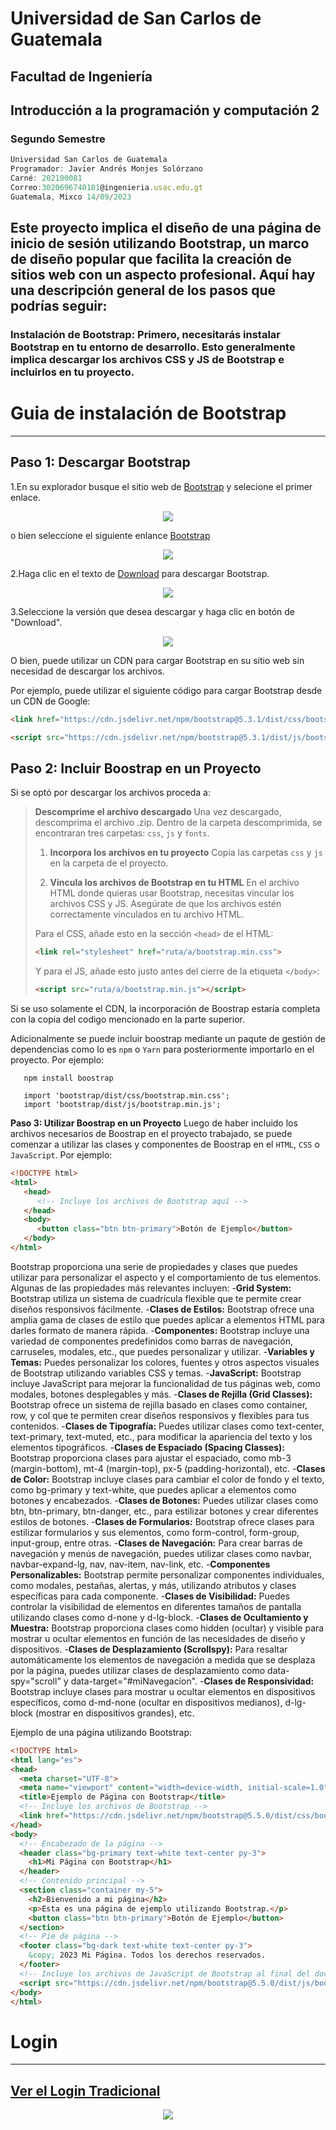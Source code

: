 # Universidad de San Carlos de Guatemala
## Facultad de Ingeniería
## Introducción a la programación y computación 2
### Segundo Semestre

```js
Universidad San Carlos de Guatemala
Programador: Javier Andrés Monjes Solórzano 
Carné: 202100081
Correo:3020696740101@ingenieria.usac.edu.gt
Guatemala, Mixco 14/09/2023
```
## Este proyecto implica el diseño de una página de inicio de sesión utilizando Bootstrap, un marco de diseño popular que facilita la creación de sitios web con un aspecto profesional. Aquí hay una descripción general de los pasos que podrías seguir:

### **Instalación de Bootstrap:** Primero, necesitarás instalar Bootstrap en tu entorno de desarrollo. Esto generalmente implica descargar los archivos CSS y JS de Bootstrap e incluirlos en tu proyecto.

# **Guia de instalación de Bootstrap**
---
## **Paso 1: Descargar Bootstrap**

1.En su explorador busque el sitio web de [Bootstrap](https://getbootstrap.com/) y selecione el primer enlace.
<p align="center">
    <img src="new img/Proyecto nuevo.jpg">
</p>

o bien seleccione el siguiente enlance [Bootstrap](https://getbootstrap.com/)
<p align="center">
    <img src="new img/Proyecto nuevo (1).jpg">
</p>

2.Haga clic en el texto de [Download](https://getbootstrap.com/docs/4.5/getting-started/download/) para descargar Bootstrap.
<p align="center">
    <img src="new img/Proyecto nuevo (2).jpg">
</p>

3.Seleccione la versión que desea descargar y haga clic en botón de "Download".
<p align="center">
    <img src="new img/Proyecto nuevo (3).jpg">  
</p>
O bien, puede utilizar un CDN para cargar Bootstrap en su sitio web sin necesidad de descargar los archivos. 

Por ejemplo, puede utilizar el siguiente código para cargar Bootstrap desde un CDN de Google:

```HTML
<link href="https://cdn.jsdelivr.net/npm/bootstrap@5.3.1/dist/css/bootstrap.min.css" rel="stylesheet" integrity="sha384-4bw+/aepP/YC94hEpVNVgiZdgIC5+VKNBQNGCHeKRQN+PtmoHDEXuppvnDJzQIu9" crossorigin="anonymous">

<script src="https://cdn.jsdelivr.net/npm/bootstrap@5.3.1/dist/js/bootstrap.bundle.min.js" integrity="sha384-HwwvtgBNo3bZJJLYd8oVXjrBZt8cqVSpeBNS5n7C8IVInixGAoxmnlMuBnhbgrkm" crossorigin="anonymous"></script>

```
## **Paso 2: Incluir Boostrap en un Proyecto**
Si se optó por descargar los archivos proceda a:
>
>**Descomprime el archivo descargado**
   Una vez descargado, descomprima el archivo .zip. Dentro de la carpeta descomprimida, se encontraran tres carpetas: `css`, `js` y `fonts`.
>
>1. **Incorpora los archivos en tu proyecto**
   Copia las carpetas `css` y `js` en la carpeta de el proyecto.
>
>2. **Vincula los archivos de Bootstrap en tu HTML**
   En el archivo HTML donde quieras usar Bootstrap, necesitas vincular los archivos CSS y JS. Asegúrate de que los archivos estén correctamente vinculados en tu archivo HTML.
>
>Para el CSS, añade esto en la sección `<head>` de el HTML:
>   ```html
>   <link rel="stylesheet" href="ruta/a/bootstrap.min.css">
>   ```
>   Y para el JS, añade esto justo antes del cierre de la etiqueta `</body>`:
>   ```html
>   <script src="ruta/a/bootstrap.min.js"></script>
>   ```
>

Si se uso solamente el CDN, la incorporación de Boostrap estaría completa con la copia del codigo mencionado en la parte superior.

Adicionalmente se puede incluir boostrap mediante un paqute de gestión de dependencias como lo es `npm` o `Yarn` para posteriormente importarlo en el proyecto.
 Por ejemplo:
```
   npm install boostrap
```
```
   import 'bootstrap/dist/css/bootstrap.min.css';
   import 'bootstrap/dist/js/bootstrap.min.js';
```

**Paso 3: Utilizar Boostrap en un Proyecto**
   Luego de haber incluido los archivos necesarios de Boostrap en el proyecto trabajado, se puede comenzar a utilizar las clases y componentes de Boostrap en el `HTML`, `CSS` o `JavaScript`. Por ejemplo:

``` HTML
<!DOCTYPE html>
<html>
   <head>
      <!-- Incluye los archivos de Bootstrap aquí -->
   </head>
   <body>
      <button class="btn btn-primary">Botón de Ejemplo</button>
   </body>
</html>
```

Bootstrap proporciona una serie de propiedades y clases que puedes utilizar para personalizar el aspecto y el comportamiento de tus elementos. Algunas de las propiedades más relevantes incluyen:
-**Grid System:** Bootstrap utiliza un sistema de cuadrícula flexible que te permite crear diseños responsivos fácilmente. 
-**Clases de Estilos:** Bootstrap ofrece una amplia gama de clases de estilo que puedes aplicar a elementos HTML para darles formato de manera rápida. 
-**Componentes:** Bootstrap incluye una variedad de componentes predefinidos como barras de navegación, carruseles, modales, etc., que puedes personalizar y utilizar. 
-**Variables y Temas:** Puedes personalizar los colores, fuentes y otros aspectos visuales de Bootstrap utilizando variables CSS y temas. 
-**JavaScript:** Bootstrap incluye JavaScript para mejorar la funcionalidad de tus páginas web, como modales, botones desplegables y más.
-**Clases de Rejilla (Grid Classes):** Bootstrap ofrece un sistema de rejilla basado en clases como container, row, y col que te permiten crear diseños responsivos y flexibles para tus contenidos.
-**Clases de Tipografía:** Puedes utilizar clases como text-center, text-primary, text-muted, etc., para modificar la apariencia del texto y los elementos tipográficos.
-**Clases de Espaciado (Spacing Classes):** Bootstrap proporciona clases para ajustar el espaciado, como mb-3 (margin-bottom), mt-4 (margin-top), px-5 (padding-horizontal), etc.
-**Clases de Color:** Bootstrap incluye clases para cambiar el color de fondo y el texto, como bg-primary y text-white, que puedes aplicar a elementos como botones y encabezados.
-**Clases de Botones:** Puedes utilizar clases como btn, btn-primary, btn-danger, etc., para estilizar botones y crear diferentes estilos de botones.
-**Clases de Formularios:** Bootstrap ofrece clases para estilizar formularios y sus elementos, como form-control, form-group, input-group, entre otras.
-**Clases de Navegación:** Para crear barras de navegación y menús de navegación, puedes utilizar clases como navbar, navbar-expand-lg, nav, nav-item, nav-link, etc.
-**Componentes Personalizables:** Bootstrap permite personalizar componentes individuales, como modales, pestañas, alertas, y más, utilizando atributos y clases específicas para cada componente.
-**Clases de Visibilidad:** Puedes controlar la visibilidad de elementos en diferentes tamaños de pantalla utilizando clases como d-none y d-lg-block.
-**Clases de Ocultamiento y Muestra:** Bootstrap proporciona clases como hidden (ocultar) y visible para mostrar u ocultar elementos en función de las necesidades de diseño y dispositivos.
-**Clases de Desplazamiento (Scrollspy):** Para resaltar automáticamente los elementos de navegación a medida que se desplaza por la página, puedes utilizar clases de desplazamiento como data-spy="scroll" y data-target="#miNavegacion".
-**Clases de Responsividad:** Bootstrap incluye clases para mostrar u ocultar elementos en dispositivos específicos, como d-md-none (ocultar en dispositivos medianos), d-lg-block (mostrar en dispositivos grandes), etc.


Ejemplo de una página utilizando Bootstrap:
```HTML 
<!DOCTYPE html>
<html lang="es">
<head>
  <meta charset="UTF-8">
  <meta name="viewport" content="width=device-width, initial-scale=1.0">
  <title>Ejemplo de Página con Bootstrap</title>
  <!-- Incluye los archivos de Bootstrap -->
  <link href="https://cdn.jsdelivr.net/npm/bootstrap@5.5.0/dist/css/bootstrap.min.css" rel="stylesheet">
</head>
<body>
  <!-- Encabezado de la página -->
  <header class="bg-primary text-white text-center py-3">
    <h1>Mi Página con Bootstrap</h1>
  </header>
  <!-- Contenido principal -->
  <section class="container my-5">
    <h2>Bienvenido a mi página</h2>
    <p>Esta es una página de ejemplo utilizando Bootstrap.</p>
    <button class="btn btn-primary">Botón de Ejemplo</button>
  </section>
  <!-- Pie de página -->
  <footer class="bg-dark text-white text-center py-3">
    &copy; 2023 Mi Página. Todos los derechos reservados.
  </footer>
  <!-- Incluye los archivos de JavaScript de Bootstrap al final del documento -->
  <script src="https://cdn.jsdelivr.net/npm/bootstrap@5.5.0/dist/js/bootstrap.min.js" integrity="sha384-wTf/cgx6G9l2Dj2TbDMfjqLtrtff9I/Cq8p/nzU5+WtTr0p5lPveLElXl1zshj1Pk" crossorigin="anonymous"></script>
</body>
</html>

```


# Login
---
## [Ver el Login Tradicional](https://github.com/javieer24/IPC2-Bootstrap)
<p align="center">
    <img src="IMG\Login Tradicional.png">
</p>  


